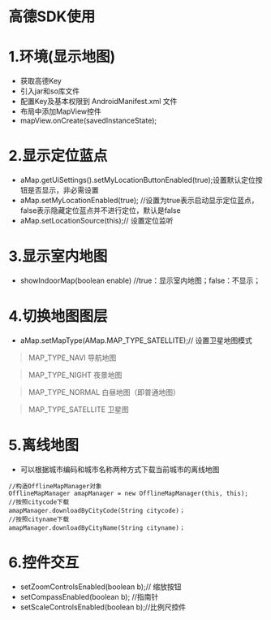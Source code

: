 # 高德SDK使用

# 1.环境(显示地图)
- 获取高德Key
- 引入jar和so库文件
- 配置Key及基本权限到 AndroidManifest.xml 文件
- 布局中添加MapView控件
- mapView.onCreate(savedInstanceState);

# 2.显示定位蓝点
- aMap.getUiSettings().setMyLocationButtonEnabled(true);设置默认定位按钮是否显示，非必需设置
- aMap.setMyLocationEnabled(true); //设置为true表示启动显示定位蓝点，false表示隐藏定位蓝点并不进行定位，默认是false
- aMap.setLocationSource(this);// 设置定位监听

# 3.显示室内地图
- showIndoorMap(boolean enable)     //true：显示室内地图；false：不显示；

# 4.切换地图图层
- aMap.setMapType(AMap.MAP_TYPE_SATELLITE);// 设置卫星地图模式

> MAP_TYPE_NAVI 导航地图

> MAP_TYPE_NIGHT 夜景地图

> MAP_TYPE_NORMAL 白昼地图（即普通地图）

> MAP_TYPE_SATELLITE 卫星图

# 5.离线地图
- 可以根据城市编码和城市名称两种方式下载当前城市的离线地图

```
//构造OfflineMapManager对象 
OfflineMapManager amapManager = new OfflineMapManager(this, this);
//按照citycode下载
amapManager.downloadByCityCode(String citycode)；
//按照cityname下载
amapManager.downloadByCityName(String cityname)；
```

# 6.控件交互
- setZoomControlsEnabled(boolean b);// 缩放按钮
- setCompassEnabled(boolean b); //指南针
- setScaleControlsEnabled(boolean b);//比例尺控件
